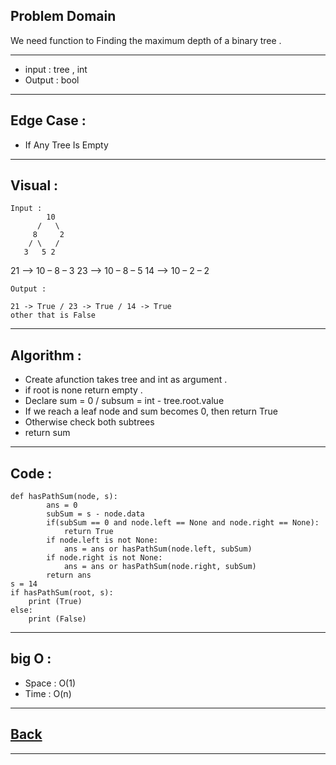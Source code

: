## Problem Domain
We need function to Finding the maximum depth of a binary tree .

---
- input : tree , int
- Output : bool

---
## Edge Case :
- If Any Tree Is Empty

---
## Visual :
```
Input : 
        10
      /   \
     8     2
    / \   / 
   3   5 2   
```
21 –> 10 – 8 – 3 
23 –> 10 – 8 – 5 
14 –> 10 – 2 – 2

```
Output :

21 -> True / 23 -> True / 14 -> True
other that is False 

```

---
## Algorithm : 
- Create afunction takes tree and int as argument .
- if root is none return empty .
- Declare sum = 0 / subsum = int - tree.root.value
- If we reach a leaf node and sum becomes 0, then return True
- Otherwise check both subtrees
- return sum

---
## Code :
```
def hasPathSum(node, s):
        ans = 0
        subSum = s - node.data
        if(subSum == 0 and node.left == None and node.right == None):
            return True
        if node.left is not None:
            ans = ans or hasPathSum(node.left, subSum)
        if node.right is not None:
            ans = ans or hasPathSum(node.right, subSum)
        return ans
s = 14
if hasPathSum(root, s):
    print (True)
else:
    print (False)
```

---
## big O : 
- Space : O(1)
- Time : O(n)

---
## [Back](./README.md)

---
